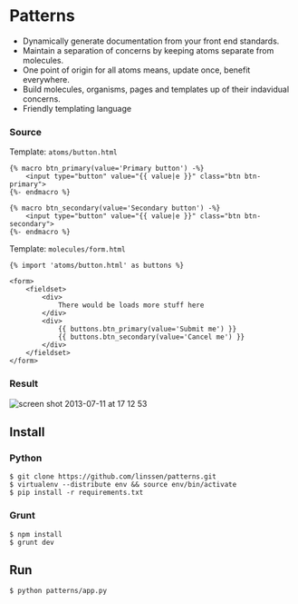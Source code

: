Patterns
==============================================================================

- Dynamically generate documentation from your front end standards.
- Maintain a separation of concerns by keeping atoms separate from molecules.
- One point of origin for all atoms means, update once, benefit everywhere.
- Build molecules, organisms, pages and templates up of their indavidual
  concerns.
- Friendly templating language

### Source

Template: `atoms/button.html`

    {% macro btn_primary(value='Primary button') -%}
        <input type="button" value="{{ value|e }}" class="btn btn-primary">
    {%- endmacro %}

    {% macro btn_secondary(value='Secondary button') -%}
        <input type="button" value="{{ value|e }}" class="btn btn-secondary">
    {%- endmacro %}

Template: `molecules/form.html`

    {% import 'atoms/button.html' as buttons %}

    <form>
        <fieldset>
            <div>
                There would be loads more stuff here
            </div>
            <div>
                {{ buttons.btn_primary(value='Submit me') }}
                {{ buttons.btn_secondary(value='Cancel me') }}
            </div>
        </fieldset>
    </form>

### Result

![screen shot 2013-07-11 at 17 12 53](https://f.cloud.github.com/assets/67624/782965/da0f2722-ea44-11e2-9536-8d45949d9a51.png)


Install
------------------------------------------------------------------------------

### Python

    $ git clone https://github.com/linssen/patterns.git
    $ virtualenv --distribute env && source env/bin/activate
    $ pip install -r requirements.txt

### Grunt

    $ npm install
    $ grunt dev

Run
------------------------------------------------------------------------------

    $ python patterns/app.py
